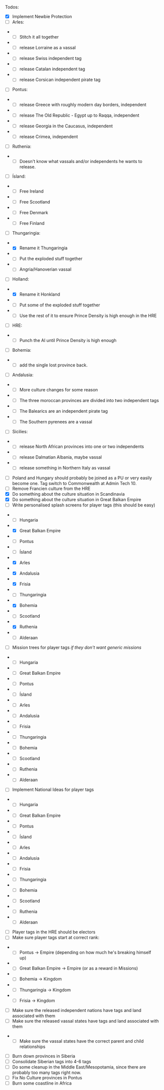 Todos:
- [X] Implement Newbie Protection
- [ ] Arles:
- - [ ] Stitch it all together 
- - [ ] release Lorraine as a vassal
- - [ ] release Swiss independent tag
- - [ ] release Catalan independent tag
- - [ ] release Corsican independent pirate tag
- [ ] Pontus:
- - [ ] release Greece with roughly modern day borders, independent
- - [ ] release The Old Republic - Egypt up to Raqqa, independent
- - [ ] release Georgia in the Caucasus, independent
- - [ ] release Crimea, independent
- [ ] Ruthenia:
- - [ ] Doesn't know what vassals and/or independents he wants to release.
- [ ] Ísland:
- - [ ] Free Ireland
- - [ ] Free Scootland
- - [ ] Free Denmark
- - [ ] Free Finland
- [ ] Thungaringia:
- - [X] Rename it Thungaringia
- - [ ] Put the exploded stuff together
- - [ ] Angria/Hanoverian vassal
- [ ] Holland:
- - [X] Rename it Honkland
- - [ ] Put some of the exploded stuff together
- - [ ] Use the rest of it to ensure Prince Density is high enough in the HRE
- [ ] HRE:
- - [ ] Punch the AI until Prince Density is high enough
- [ ] Bohemia:
- - [ ] add the single lost province back. 
- [ ] Andalusia:
- - [ ] More culture changes for some reason
- - [ ] The three moroccan provinces are divided into two independent tags
- - [ ] The Balearics are an independent pirate tag
- - [ ] The Southern pyrenees are a vassal
- [ ] Sicilies:
- - [ ] release North African provinces into one or two independents
- - [ ] release Dalmatian Albania, maybe vassal
- - [ ] release something in Northern Italy as vassal
- [ ] Poland and Hungary should probably be joined as a PU or very easily become one. Tag switch to Commonwealth at Admin Tech 10.
- [ ] Remove Francien culture from the HRE
- [X] Do something about the culture situation in Scandinavia
- [X] Do something about the culture situation in Great Balkan Empire
- [ ] Write personalised splash screens for player tags (this should be easy)
-  - [ ] Hungaria
-  - [X] Great Balkan Empire
-  - [ ] Pontus
-  - [ ] Ísland
-  - [X] Arles
-  - [X] Andalusia
-  - [X] Frisia
-  - [ ] Thungaringia
-  - [X] Bohemia
-  - [ ] Scootland
-  - [X] Ruthenia
-  - [ ] Alderaan
- [ ] Mission trees for player tags _if they don't want generic missions_
-  - [ ] Hungaria
-  - [ ] Great Balkan Empire
-  - [ ] Pontus
-  - [ ] Ísland
-  - [ ] Arles
-  - [ ] Andalusia
-  - [ ] Frisia
-  - [ ] Thungaringia
-  - [ ] Bohemia
-  - [ ] Scootland
-  - [ ] Ruthenia
-  - [ ] Alderaan
-  [ ] Implement National Ideas for player tags
-  - [ ] Hungaria
-  - [ ] Great Balkan Empire
-  - [ ] Pontus
-  - [ ] Ísland
-  - [ ] Arles
-  - [ ] Andalusia
-  - [ ] Frisia
-  - [ ] Thungaringia
-  - [ ] Bohemia
-  - [ ] Scootland
-  - [ ] Ruthenia
-  - [ ] Alderaan
- [ ] Player tags in the HRE should be electors
- [ ] Make sure player tags start at correct rank:
- - [ ] Pontus -> Empire (depending on how much he's breaking himself up)
- - [ ] Great Balkan Empire -> Empire (or as a reward in Missions)
- - [ ] Bohemia -> Kingdom
- - [ ] Thungaringia -> Kingdom
- - [ ] Frisia -> Kingdom
- [ ] Make sure the released independent nations have tags and land associated with them
- [ ] Make sure the released vassal states have tags and land associated with them
- - [ ] Make sure the vassal states have the correct parent and child relationships
- [ ] Burn down provinces in Siberia
- [ ] Consolidate Siberian tags into 4-6 tags
- [ ] Do some cleanup in the Middle East/Mesopotamia, since there are probably too many tags right now.
- [ ] Fix No Culture provinces in Pontus
- [ ] Burn some coastline in Africa

